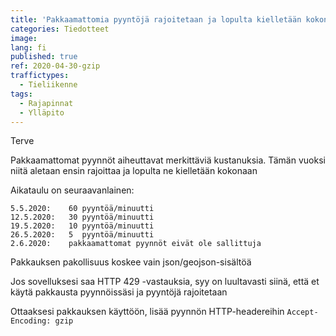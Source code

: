 ```yaml
---
title: 'Pakkaamattomia pyyntöjä rajoitetaan ja lopulta kielletään kokonaan'
categories: Tiedotteet
image:
lang: fi
published: true
ref: 2020-04-30-gzip
traffictypes:
  - Tieliikenne
tags:
  - Rajapinnat
  - Ylläpito
---
```


Terve

Pakkaamattomat pyynnöt aiheuttavat merkittäviä kustanuksia. Tämän vuoksi niitä aletaan ensin rajoittaa ja lopulta ne kielletään kokonaan

Aikataulu on seuraavanlainen:

```
5.5.2020:    60 pyyntöä/minuutti
12.5.2020:   30 pyyntöä/minuutti
19.5.2020:   10 pyyntöä/minuutti
26.5.2020:   5  pyyntöä/minuutti
2.6.2020:    pakkaamattomat pyynnöt eivät ole sallittuja
```

Pakkauksen pakollisuus koskee vain json/geojson-sisältöä

Jos sovelluksesi saa HTTP 429 -vastauksia, syy on luultavasti siinä, että et käytä pakkausta pyynnöissäsi ja pyyntöjä rajoitetaan

Ottaaksesi pakkauksen käyttöön, lisää pyynnön HTTP-headereihin `Accept-Encoding: gzip`
